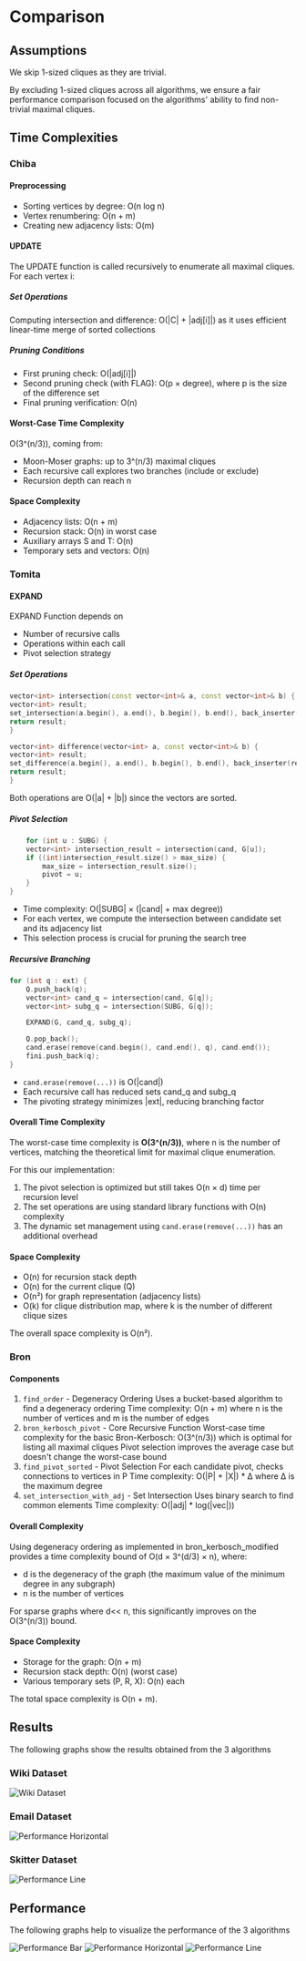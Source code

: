 # Comparison

## Assumptions

We skip 1-sized cliques as they are trivial.

By excluding 1-sized cliques across all algorithms, we ensure a fair performance comparison focused on the algorithms' ability to find non-trivial maximal cliques.

## Time Complexities

### Chiba

#### Preprocessing

-   Sorting vertices by degree: O(n log n)
-   Vertex renumbering: O(n + m)
-   Creating new adjacency lists: O(m)

#### UPDATE

The UPDATE function is called recursively to enumerate all maximal cliques. For each vertex i:

##### Set Operations

Computing intersection and difference: O(|C| + |adj[i]|) as it uses efficient linear-time merge of sorted collections

##### Pruning Conditions

-   First pruning check: O(|adj[i]|)
-   Second pruning check (with FLAG): O(p × degree), where p is the size of the difference set
-   Final pruning verification: O(n)

#### Worst-Case Time Complexity

O(3^(n/3)), coming from:

-   Moon-Moser graphs: up to 3^(n/3) maximal cliques
-   Each recursive call explores two branches (include or exclude)
-   Recursion depth can reach n

#### Space Complexity

-   Adjacency lists: O(n + m)
-   Recursion stack: O(n) in worst case
-   Auxiliary arrays S and T: O(n)
-   Temporary sets and vectors: O(n)

### Tomita

#### EXPAND

EXPAND Function depends on

-   Number of recursive calls
-   Operations within each call
-   Pivot selection strategy

##### Set Operations

```cpp
vector<int> intersection(const vector<int>& a, const vector<int>& b) {
vector<int> result;
set_intersection(a.begin(), a.end(), b.begin(), b.end(), back_inserter(result));
return result;
}

vector<int> difference(vector<int> a, const vector<int>& b) {
vector<int> result;
set_difference(a.begin(), a.end(), b.begin(), b.end(), back_inserter(result));
return result;
}
```

Both operations are O(|a| + |b|) since the vectors are sorted.

##### Pivot Selection

```cpp
    for (int u : SUBG) {
    vector<int> intersection_result = intersection(cand, G[u]);
    if ((int)intersection_result.size() > max_size) {
        max_size = intersection_result.size();
        pivot = u;
    }
}
```

-   Time complexity: O(|SUBG| × (|cand| + max degree))
-   For each vertex, we compute the intersection between candidate set and its adjacency list
-   This selection process is crucial for pruning the search tree

##### Recursive Branching

```cpp
for (int q : ext) {
    Q.push_back(q);
    vector<int> cand_q = intersection(cand, G[q]);
    vector<int> subg_q = intersection(SUBG, G[q]);

    EXPAND(G, cand_q, subg_q);

    Q.pop_back();
    cand.erase(remove(cand.begin(), cand.end(), q), cand.end());
    fini.push_back(q);
}
```

-   `cand.erase(remove(...))` is O(|cand|)
-   Each recursive call has reduced sets cand_q and subg_q
-   The pivoting strategy minimizes |ext|, reducing branching factor

#### Overall Time Complexity

The worst-case time complexity is **O(3^(n/3))**, where n is the number of vertices, matching the theoretical limit for maximal clique enumeration.

For this our implementation:

1. The pivot selection is optimized but still takes O(n × d) time per recursion level
2. The set operations are using standard library functions with O(n) complexity
3. The dynamic set management using `cand.erase(remove(...))` has an additional overhead

#### Space Complexity

-   O(n) for recursion stack depth
-   O(n) for the current clique (Q)
-   O(n²) for graph representation (adjacency lists)
-   O(k) for clique distribution map, where k is the number of different clique sizes

The overall space complexity is O(n²).

### Bron

#### Components

1. `find_order` - Degeneracy Ordering
   Uses a bucket-based algorithm to find a degeneracy ordering
   Time complexity: O(n + m) where n is the number of vertices and m is the number of edges
2. `bron_kerbosch_pivot` - Core Recursive Function
   Worst-case time complexity for the basic Bron-Kerbosch: O(3^(n/3)) which is optimal for listing all maximal cliques
   Pivot selection improves the average case but doesn't change the worst-case bound
3. `find_pivot_sorted` - Pivot Selection
   For each candidate pivot, checks connections to vertices in P
   Time complexity: O(|P| + |X|) \* Δ where Δ is the maximum degree
4. `set_intersection_with_adj` - Set Intersection
   Uses binary search to find common elements
   Time complexity: O(|adj| \* log(|vec|))

#### Overall Complexity

Using degeneracy ordering as implemented in bron_kerbosch_modified provides a time complexity bound of O(d × 3^(d/3) × n), where:

-   d is the degeneracy of the graph (the maximum value of the minimum degree in any subgraph)
-   n is the number of vertices

For sparse graphs where d<< n, this significantly improves on the O(3^(n/3)) bound.

#### Space Complexity

-   Storage for the graph: O(n + m)
-   Recursion stack depth: O(n) (worst case)
-   Various temporary sets (P, R, X): O(n) each

The total space complexity is O(n + m).

## Results

The following graphs show the results obtained from the 3 algorithms

### Wiki Dataset

![Wiki Dataset](./graphs/wiki.png)

### Email Dataset

![Performance Horizontal](./graphs/email.png)

### Skitter Dataset

![Performance Line](./graphs/skitter.png)

## Performance

The following graphs help to visualize the performance of the 3 algorithms

![Performance Bar](./graphs/algorithm_performance_bar.png)
![Performance Horizontal](./graphs/algorithm_performance_horizontal.png)
![Performance Line](./graphs/algorithm_performance_line.png)
